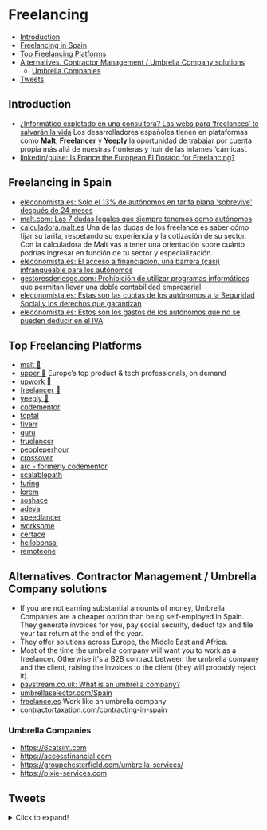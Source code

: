 # Freelancing
- [Introduction](#introduction)
- [Freelancing in Spain](#freelancing-in-spain)
- [Top Freelancing Platforms](#top-freelancing-platforms)
- [Alternatives. Contractor Management / Umbrella Company solutions](#alternatives-contractor-management--umbrella-company-solutions)
  - [Umbrella Companies](#umbrella-companies)
- [Tweets](#tweets)
## Introduction
- [¿Informático explotado en una consultora? Las webs para ‘freelances’ te salvarán la vida](https://www.elconfidencial.com/tecnologia/2018-05-12/informatico-freelance-carnica-freelancer-yeeply_1562518/) Los desarrolladores españoles tienen en plataformas como **Malt**, **Freelancer** y **Yeeply** la oportunidad de trabajar por cuenta propia más allá de nuestras fronteras y huir de las infames ‘cárnicas’.
- [linkedin/pulse: Is France the European El Dorado for Freelancing?](https://www.linkedin.com/pulse/france-european-el-dorado-freelancing-quentin-debavelaere/)
## Freelancing in Spain
- [eleconomista.es: Solo el 13% de autónomos en tarifa plana 'sobrevive' después de 24 meses](https://www.eleconomista.es/economia/noticias/11338080/07/21/Solo-el-13-de-autonomos-en-tarifa-plana-sobrevive-despues-de-24-meses.html)
- [malt.com: Las 7 dudas legales que siempre tenemos como autónomos](https://resources.malt.com/es/freelances/art%C3%ADculos-freelance/dudas-legales-freelance/)
- [calculadora.malt.es](https://calculadora.malt.es/) Una de las dudas de los freelance es saber cómo fijar su tarifa, respetando su experiencia y la cotización de su sector. Con la calculadora de Malt vas a tener una orientación sobre cuánto podrías ingresar en función de tu sector y especialización.
- [eleconomista.es: El acceso a financiación, una barrera (casi) infranqueable para los autónomos](https://www.eleconomista.es/actualidad/noticias/11361634/08/21/El-acceso-a-financiacion-una-barrera-casi-infranqueable-para-los-autonomos.html)
- [gestoresderiesgo.com: Prohibición de utilizar programas informáticos que permitan llevar una doble contabilidad empresarial](http://www.gestoresderiesgo.com/colaboradores/prohibicion-de-utilizar-programas-informaticos-que-permitan-llevar-una-doble-contabilidad-empresarial)
- [eleconomista.es: Estas son las cuotas de los autónomos a la Seguridad Social y los derechos que garantizan](https://www.eleconomista.es/economia/noticias/11368404/08/21/Estas-son-las-cuotas-de-los-autonomos-a-la-Seguridad-Social-y-los-derechos-que-garantizan.html)
- [eleconomista.es: Estos son los gastos de los autónomos que no se pueden deducir en el IVA](https://www.eleconomista.es/economia/noticias/11390425/09/21/Estos-son-los-gastos-de-los-autonomos-que-no-se-pueden-deducir-en-el-IVA.html)

## Top Freelancing Platforms
- [malt 🌟](https://www.malt.com/) 
- [upper 🌟](https://upper.co) Europe’s top product & tech professionals, on demand
- [upwork 🌟](https://www.upwork.com/)
- [freelancer 🌟](https://www.freelancer.com/)
- [yeeply 🌟](https://www.yeeply.com/)
- [codementor](https://www.codementor.io/)
- [toptal](https://www.toptal.com/)
- [fiverr](https://www.fiverr.com/)
- [guru](https://www.guru.com/)
- [truelancer](https://www.truelancer.com/)
- [peopleperhour](https://www.peopleperhour.com/)
- [crossover](https://www.crossover.com/)
- [arc - formerly codementor](https://arc.dev/)
- [scalablepath](https://www.scalablepath.com/)
- [turing](https://turing.com/)
- [lorem](https://www.asklorem.com/)
- [soshace](https://soshace.com/)
- [adeva](https://adevait.com/)
- [speedlancer](https://speedlancer.com/)
- [worksome](https://worksome.co.uk/)
- [certace](https://www.certace.com/)
- [hellobonsai](https://www.hellobonsai.com/)
- [remoteone](https://remote.one/)

## Alternatives. Contractor Management / Umbrella Company solutions
- If you are not earning substantial amounts of money, Umbrella Companies are a cheaper option than being self-employed in Spain. They generate invoices for you, pay social security, deduct tax and file your tax return at the end of the year. 
- They offer solutions across Europe, the Middle East and Africa.
- Most of the time the umbrella company will want you to work as a freelancer. Otherwise it's a B2B contract between the umbrella company and the client, raising the invoices to the client (they will probably reject it). 
- [paystream.co.uk: What is an umbrella company?](https://www.paystream.co.uk/umbrella/what-is-an-umbrella-company/)
- [umbrellaselector.com/Spain](http://umbrellaselector.com/Spain)
- [freelance.es](https://freelance.es/) Work like an umbrella company
- [contractortaxation.com/contracting-in-spain](https://contractortaxation.com/contracting-in-spain)

### Umbrella Companies
- https://6catsint.com
- https://accessfinancial.com
- https://groupchesterfield.com/umbrella-services/ 
- https://pixie-services.com 

## Tweets
<details>
  <summary>Click to expand!</summary>

<center>
<blockquote class="twitter-tweet"><p lang="en" dir="ltr">- Getting clients is easier when you show proof of work<br>- Negotiation is easier when you have other projects<br>- Pricing is easier when you don&#39;t need the money<br><br>Freelancing is easier when you make marketing part of your job.</p>&mdash; Tom Hirst (@tom_hirst) <a href="https://twitter.com/tom_hirst/status/1351136592514187276?ref_src=twsrc%5Etfw">January 18, 2021</a></blockquote> <script async src="https://platform.twitter.com/widgets.js" charset="utf-8"></script>

<blockquote class="twitter-tweet"><p lang="es" dir="ltr">Cada trimestre debes pagar a Hacienda la diferencia entre el IVA repercutido en tus facturas de ventas y el IVA soportado en tus facturas de gastos. Pero ¿cómo se llama el famoso modelo que debes presentar? ¡Comenta!<a href="https://twitter.com/hashtag/billin?src=hash&amp;ref_src=twsrc%5Etfw">#billin</a> <a href="https://twitter.com/hashtag/billinopciones?src=hash&amp;ref_src=twsrc%5Etfw">#billinopciones</a> <a href="https://twitter.com/hashtag/quiz?src=hash&amp;ref_src=twsrc%5Etfw">#quiz</a> <a href="https://twitter.com/hashtag/facturacion?src=hash&amp;ref_src=twsrc%5Etfw">#facturacion</a> <a href="https://twitter.com/hashtag/facturaciononline?src=hash&amp;ref_src=twsrc%5Etfw">#facturaciononline</a> <a href="https://t.co/ep1snCug0v">pic.twitter.com/ep1snCug0v</a></p>&mdash; Billin España (@Billin_ES) <a href="https://twitter.com/Billin_ES/status/1428052825787887616?ref_src=twsrc%5Etfw">August 18, 2021</a></blockquote> <script async src="https://platform.twitter.com/widgets.js" charset="utf-8"></script>
</center>
</details>